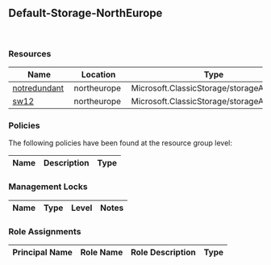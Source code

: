 
## Default-Storage-NorthEurope 
 
### Resources


| Name | Location | Type |
| --- | --- | --- |
| [notredundant](notredundant--1887989416.md)  | northeurope  | Microsoft.ClassicStorage/storageAccounts  |
| [sw12](sw12--1709014484.md)  | northeurope  | Microsoft.ClassicStorage/storageAccounts  |

### Policies
The following policies have been found at the resource group level: 

| Name | Description | Type |
| --- | --- | --- |

### Management Locks


| Name | Type | Level | Notes |
| --- | --- | --- | --- |

### Role Assignments


| Principal Name | Role Name | Role Description | Type |
| --- | --- | --- | --- |
